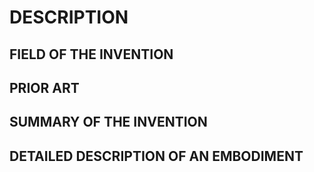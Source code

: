 # DESCRIPTION

## FIELD OF THE INVENTION

## PRIOR ART

## SUMMARY OF THE INVENTION

## DETAILED DESCRIPTION OF AN EMBODIMENT

